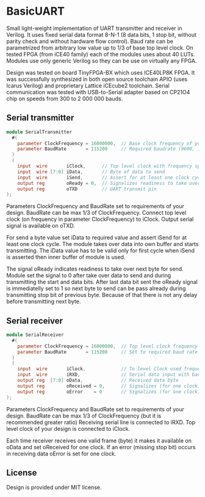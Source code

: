 # BasicUART
Small light-weight implementation of UART transmitter and receiver in Verilog. It uses fixed serial data format 8-N-1 (8 data bits, 1 stop bit, without parity check and without hardware flow control). Baud rate can be parametrized from arbitrary low value up to 1/3 of base top level clock. On tested FPGA (from iCE40 family) each of the modules uses about 40 LUTs. Modules use only generic Verilog so they can be use on virtually any FPGA. 

Design was tested on board TinyFPGA-BX which uses ICE40LP8K FPGA. It was successfully synthesized in both open source toolchain APIO (uses Icarus Verilog) and proprietary Lattice iCEcube2 toolchain. Serial communication was tested with USB-to-Serial adapter based on CP21O4 chip on speeds from 300 to 2 000 000 bauds.


## Serial transmitter


```verilog
module SerialTransmitter
  #(
    parameter ClockFrequency = 16000000,  // Base clock frequency of your design in Hz
    parameter BaudRate       = 115200     // Required baudrate (9600, 115200, 2000000, ...) can be max 1/3 of ClockFrequency
  )
  (
    input  wire       iClock,      // Top level clock with frequency specified in ClockFrequency parameter
    input  wire [7:0] iData,       // Byte of data to send
    input  wire       iSend,       // Assert for at least one clock cycle for start sending contents of iData
    output reg        oReady = 0,  // Signalizes readiness to take over next byte to send
    output reg        oTXD         // UART transmit pin
);
```
Parameters ClockFrequency and BaudRate set to requirements of your design. BaudRate can be max 1/3 of ClockFrequency. Connect top level clock (on frequency in parameter ClockFrequency) to iClock. Output serial signal is available on oTXD. 

For send a byte value set iData to required value and assert iSend for at least one clock cycle. The module takes over data into own buffer and starts transmitting. The iData value has to be valid only for first cycle when iSend is asserted then inner buffer of module is used.

The signal oReady indicates readiness to take over next byte for send. Module set the signal to 0 after take over data to send and during transmitting the start and data bits. After last data bit sent the oReady signal is immediatelly set to 1 so next byte to send can be pass already during transmitting stop bit of previous byte. Because of that there is not any delay before transmitting next byte.


## Serial receiver

```verilog
module SerialReceiver
  #(
    parameter ClockFrequency = 16000000,  // Top level clock frequency (set for frequency used by your desing)
    parameter BaudRate       = 115200     // Set to required baud rate (9600, 115200, ...) can be max 1/3 of ClockFrequency
  )
  (
    input  wire       iClock,             // To level Clock used frequency specified in ClockFrequency parameter
    input  wire       iRXD,               // Serial data input with baud rate specified in BaudRate parameter
    output reg  [7:0] oData,              // Received data byte
    output reg        oReceived = 0,      // Signalizes (for one clock) received valid data in oData
    output reg        oError    = 0       // Signalizes (for one clock) error in receiving data (missing stop bit)
);

```

Parameters ClockFrequency and BaudRate set to requirements of your design. BaudRate can be max 1/3 of ClockFrequency (but it is recommended greater ratio) Receiving serial line is connected to iRXD. Top level clock of your design is connected to iClock.

  Each time receiver receives one valid frame (byte) it makes it available on oData and set oReceived for one clock. If an error (missing stop bit) occurs in receiving data oError is set for one clock.


## License
Design is provided under MIT license.  
